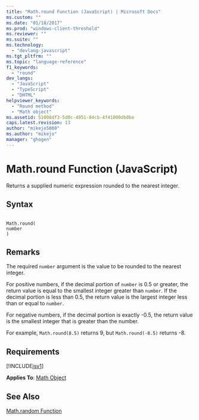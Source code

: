 ```yaml
---
title: "Math.round Function (JavaScript) | Microsoft Docs"
ms.custom: ""
ms.date: "01/18/2017"
ms.prod: "windows-client-threshold"
ms.reviewer: ""
ms.suite: ""
ms.technology: 
  - "devlang-javascript"
ms.tgt_pltfrm: ""
ms.topic: "language-reference"
f1_keywords: 
  - "round"
dev_langs: 
  - "JavaScript"
  - "TypeScript"
  - "DHTML"
helpviewer_keywords: 
  - "Round method"
  - "Math object"
ms.assetid: 51008df3-5d0c-4951-84cb-4f41000db0be
caps.latest.revision: 13
author: "mikejo5000"
ms.author: "mikejo"
manager: "ghogen"
---
```

# Math.round Function (JavaScript)
Returns a supplied numeric expression rounded to the nearest integer.  
  
## Syntax  
  
```  
  
Math.round(  
number  
)   
```  
  
## Remarks  
 The required `number` argument is the value to be rounded to the nearest integer.  
  
 For positive numbers, if the decimal portion of `number` is 0.5 or greater, the return value is equal to the smallest integer greater than `number`. If the decimal portion is less than 0.5, the return value is the largest integer less than or equal to `number`.  
  
 For negative numbers, if the decimal portion is exactly -0.5, the return value is the smallest integer that is greater than the number.  
  
 For example, `Math.round(8.5)` returns 9, but `Math.round(-8.5)` returns -8.  
  
## Requirements  
 [!INCLUDE[jsv1](../../javascript/misc/includes/jsv1-md.md)]  
  
 **Applies To**: [Math Object](../../javascript/reference/math-object-javascript.md)  
  
## See Also  
 [Math.random Function](../../javascript/reference/math-random-function-javascript.md)